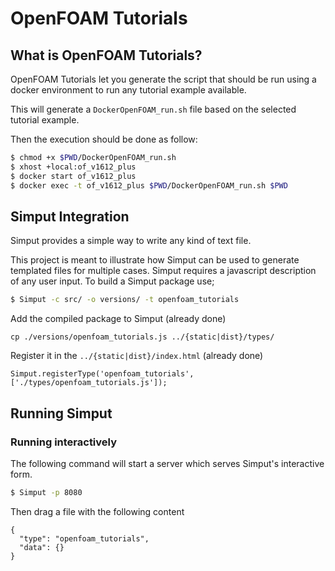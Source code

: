 # OpenFOAM Tutorials

## What is OpenFOAM Tutorials?

OpenFOAM Tutorials let you generate the script that should be run using a docker environment to run any tutorial example available.

This will generate a `DockerOpenFOAM_run.sh` file based on the selected tutorial example.

Then the execution should be done as follow:

```sh
$ chmod +x $PWD/DockerOpenFOAM_run.sh
$ xhost +local:of_v1612_plus
$ docker start of_v1612_plus
$ docker exec -t of_v1612_plus $PWD/DockerOpenFOAM_run.sh $PWD
```

## Simput Integration

Simput provides a simple way to write any kind of text file.

This project is meant to illustrate how Simput can be used to generate
templated files for multiple cases. Simput requires a javascript description of
any user input. To build a Simput package use;

```sh
$ Simput -c src/ -o versions/ -t openfoam_tutorials
```

Add the compiled package to Simput (already done)

```
cp ./versions/openfoam_tutorials.js ../{static|dist}/types/
```

Register it in the `../{static|dist}/index.html` (already done)

```
Simput.registerType('openfoam_tutorials', ['./types/openfoam_tutorials.js']);
```

## Running Simput

### Running interactively
The following command will start a server which serves Simput's interactive form.

```sh
$ Simput -p 8080
```

Then drag a file with the following content

```
{
  "type": "openfoam_tutorials",
  "data": {}
}
```
